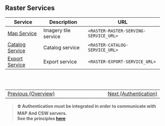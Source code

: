 ## Raster Services <!-- {docsify-ignore} -->
| Service | Description | URL |
|-|-|-|
| [Map Service](/getting-started/raster/services/map_server.md) | Imagery tile service | `<RASTER-RASTER-SERVING-SERVICE_URL>` |
| [Catalog Service](/getting-started/raster/services/csw_service.md) | Catalog service | `<RASTER-CATALOG-SERVICE_URL>` |
| [Export Service](/getting-started/raster/services/export_api.md) | Export service | `<RASTER-EXPORT-SERVICE_URL>` |

<br/>
<br/>
<table style=" width: 100%; display: table !important;">
    <tbody>
        <tr>
            <td align="left">
                <a href="#/getting-started/raster/raster_overview">Previous (Overview)</a>
            </td>
            <td align="right">
                <a href="#/getting-started/raster/raster_authentication">Next (Authentication)</a>
            </td>
        </tr>
    </tbody>
</table>

> :no_entry: **Authentication must be integrated in order to communicate with MAP And CSW servers.**<br/>
> **See the principles [here](/getting-started/raster/raster_authentication.md)**
